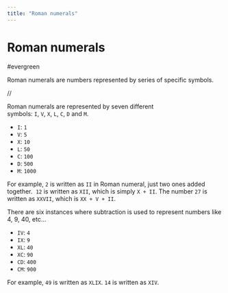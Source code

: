 ```yaml
---
title: "Roman numerals"
---
```


# Roman numerals
#evergreen

Roman numerals are numbers represented by series of specific symbols. 

//

Roman numerals are represented by seven different symbols: `I`, `V`, `X`, `L`, `C`, `D` and `M`.

- `I`:  `1`
- `V`:  `5`
- `X`:  `10`
- `L`:  `50`
- `C`:  `100`
- `D`:  `500`
- `M`:  `1000`

For example, `2` is written as `II` in Roman numeral, just two ones added together. 
`12` is written as `XII`, which is simply `X + II`. 
The number `27` is written as `XXVII`, which is `XX + V + II`.

There are six instances where subtraction is used to represent numbers like 4, 9, 40, etc...

- `IV`: `4`
- `IX`: `9`
- `XL`: `40`
- `XC`: `90`
- `CD`: `400`
- `CM`: `900`

For example, `49` is written as `XLIX`. `14` is written as `XIV`.
